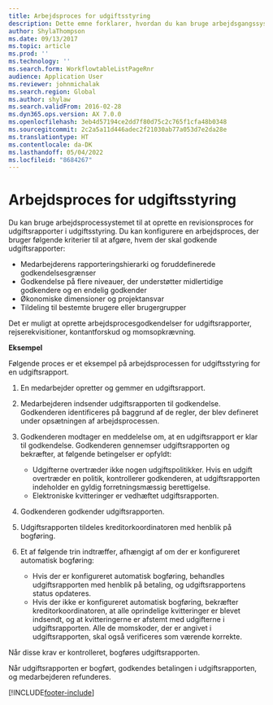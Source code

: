 ```yaml
---
title: Arbejdsproces for udgiftsstyring
description: Dette emne forklarer, hvordan du kan bruge arbejdsgangssystemet i Microsoft Dynamics 365 Finance til at konfigurere en revisionsproces for udgiftsrapporter i Udgiftsstyring.
author: ShylaThompson
ms.date: 09/13/2017
ms.topic: article
ms.prod: ''
ms.technology: ''
ms.search.form: WorkflowtableListPageRnr
audience: Application User
ms.reviewer: johnmichalak
ms.search.region: Global
ms.author: shylaw
ms.search.validFrom: 2016-02-28
ms.dyn365.ops.version: AX 7.0.0
ms.openlocfilehash: 3eb4d57194ce2dd7f80d75c2c765f1cfa48b0348
ms.sourcegitcommit: 2c2a5a11d446adec2f21030ab77a053d7e2da28e
ms.translationtype: HT
ms.contentlocale: da-DK
ms.lasthandoff: 05/04/2022
ms.locfileid: "8684267"
---
```

# <a name="expense-management-workflow"></a>Arbejdsproces for udgiftsstyring

Du kan bruge arbejdsprocessystemet til at oprette en revisionsproces for udgiftsrapporter i udgiftsstyring. Du kan konfigurere en arbejdsproces, der bruger følgende kriterier til at afgøre, hvem der skal godkende udgiftsrapporter:

- Medarbejderens rapporteringshierarki og foruddefinerede godkendelsesgrænser
- Godkendelse på flere niveauer, der understøtter midlertidige godkendere og en endelig godkender
- Økonomiske dimensioner og projektansvar
- Tildeling til bestemte brugere eller brugergrupper

Det er muligt at oprette arbejdsprocesgodkendelser for udgiftsrapporter, rejserekvisitioner, kontantforskud og momsopkrævning.

**Eksempel**

Følgende proces er et eksempel på arbejdsprocessen for udgiftsstyring for en udgiftsrapport.

1. En medarbejder opretter og gemmer en udgiftsrapport.
2. Medarbejderen indsender udgiftsrapporten til godkendelse. Godkenderen identificeres på baggrund af de regler, der blev defineret under opsætningen af arbejdsprocessen.
3. Godkenderen modtager en meddelelse om, at en udgiftsrapport er klar til godkendelse. Godkenderen gennemser udgiftsrapporten og bekræfter, at følgende betingelser er opfyldt:

    - Udgifterne overtræder ikke nogen udgiftspolitikker. Hvis en udgift overtræder en politik, kontrollerer godkenderen, at udgiftsrapporten indeholder en gyldig forretningsmæssig berettigelse.
    - Elektroniske kvitteringer er vedhæftet udgiftsrapporten.

4. Godkenderen godkender udgiftsrapporten.
5. Udgiftsrapporten tildeles kreditorkoordinatoren med henblik på bogføring.
6. Et af følgende trin indtræffer, afhængigt af om der er konfigureret automatisk bogføring:

    - Hvis der er konfigureret automatisk bogføring, behandles udgiftsrapporten med henblik på betaling, og udgiftsrapportens status opdateres.
    - Hvis der ikke er konfigureret automatisk bogføring, bekræfter kreditorkoordinatoren, at alle oprindelige kvitteringer er blevet indsendt, og at kvitteringerne er afstemt med udgifterne i udgiftsrapporten. Alle de momskoder, der er angivet i udgiftsrapporten, skal også verificeres som værende korrekte.

Når disse krav er kontrolleret, bogføres udgiftsrapporten.

Når udgiftsrapporten er bogført, godkendes betalingen i udgiftsrapporten, og medarbejderen refunderes.


[!INCLUDE[footer-include](../includes/footer-banner.md)]